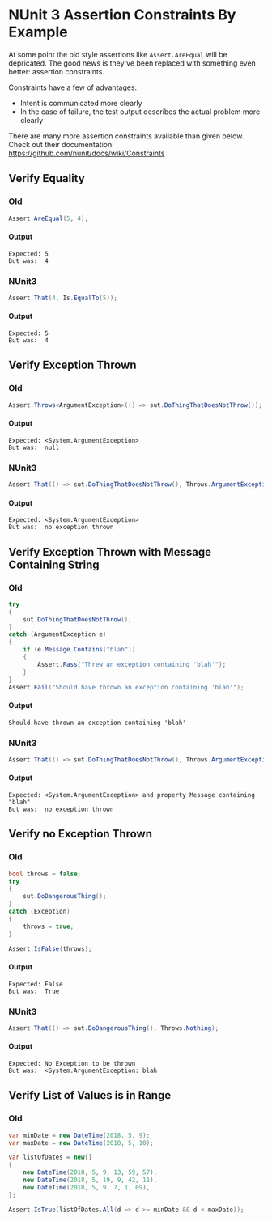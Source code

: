 # NUnit 3 Assertion Constraints By Example

At some point the old style assertions like `Assert.AreEqual` will be depricated. The good news is they've been replaced with something even better: assertion constraints.

Constraints have a few of advantages:
* Intent is communicated more clearly
* In the case of failure, the test output describes the actual problem more clearly

There are many more assertion constraints available than given below. Check out their documentation: https://github.com/nunit/docs/wiki/Constraints

## Verify Equality
### Old
```csharp
Assert.AreEqual(5, 4);
```
#### Output
```
Expected: 5
But was:  4
```

### NUnit3
```csharp
Assert.That(4, Is.EqualTo(5));
```
#### Output
```
Expected: 5
But was:  4
```

## Verify Exception Thrown
### Old
```csharp
Assert.Throws<ArgumentException>(() => sut.DoThingThatDoesNotThrow());
```
#### Output
```
Expected: <System.ArgumentException>
But was:  null
```

### NUnit3
```csharp
Assert.That(() => sut.DoThingThatDoesNotThrow(), Throws.ArgumentException);
```
#### Output
```
Expected: <System.ArgumentException>
But was:  no exception thrown
```

## Verify Exception Thrown with Message Containing String
### Old
```csharp
try
{
    sut.DoThingThatDoesNotThrow();
}
catch (ArgumentException e)
{
    if (e.Message.Contains("blah"))
    {
        Assert.Pass("Threw an exception containing 'blah'");
    }
}
Assert.Fail("Should have thrown an exception containing 'blah'");
```
#### Output
```
Should have thrown an exception containing 'blah'
```

### NUnit3
```csharp
Assert.That(() => sut.DoThingThatDoesNotThrow(), Throws.ArgumentException.With.Message.Contains("blah"));
```
#### Output
```
Expected: <System.ArgumentException> and property Message containing "blah"
But was:  no exception thrown
```

## Verify no Exception Thrown
### Old
```csharp
bool throws = false;
try
{
    sut.DoDangerousThing();
}
catch (Exception)
{
    throws = true;
}

Assert.IsFalse(throws);
```
#### Output
```
Expected: False
But was:  True
```

### NUnit3
```csharp
Assert.That(() => sut.DoDangerousThing(), Throws.Nothing);
```
#### Output
```
Expected: No Exception to be thrown
But was:  <System.ArgumentException: blah
```

## Verify List of Values is in Range
### Old
```csharp
var minDate = new DateTime(2018, 5, 9);
var maxDate = new DateTime(2018, 5, 10);

var listOfDates = new[]
{
    new DateTime(2018, 5, 9, 13, 59, 57),
    new DateTime(2018, 5, 19, 9, 42, 11),
    new DateTime(2018, 5, 9, 7, 1, 09),
};

Assert.IsTrue(listOfDates.All(d => d >= minDate && d < maxDate));